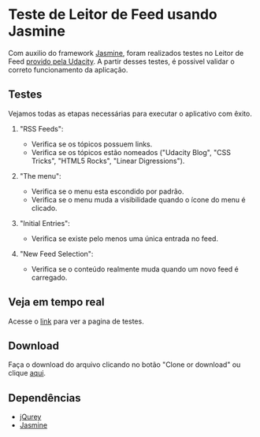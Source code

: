 # Teste de Leitor de Feed usando Jasmine

Com auxilio do framework [Jasmine](https://jasmine.github.io/), foram realizados testes no Leitor de Feed [provido pela Udacity](https://github.com/udacity/frontend-nanodegree-feedreader). A partir desses testes, é possivel validar o correto funcionamento da aplicação.

## Testes

Vejamos todas as etapas necessárias para executar o aplicativo com êxito.

1. "RSS Feeds":
    * Verifica se os tópicos possuem links.
    * Verifica se os tópicos estão nomeados ("Udacity Blog", "CSS Tricks", "HTML5 Rocks", "Linear Digressions").

2. "The menu":
    * Verifica se o menu esta escondido por padrão.
    * Verifica se o menu muda a visibilidade quando o ícone do menu é clicado.

3. "Initial Entries":
    * Verifica se existe pelo menos uma única entrada no feed.

4. "New Feed Selection":
    * Verifica se o conteúdo realmente muda quando um novo feed é carregado.

## Veja em tempo real

Acesse o [link](https://marcorezende.github.io/frontend-nanodegree-feedreader/) para ver a pagina de testes.

## Download

Faça o download do arquivo clicando no botão "Clone or download" ou clique [aqui](https://github.com/MarcoRezende/frontend-nanodegree-feedreader/archive/master.zip).

## Dependências

* [jQurey](https://jquery.com/)
* [Jasmine](https://jasmine.github.io/)


